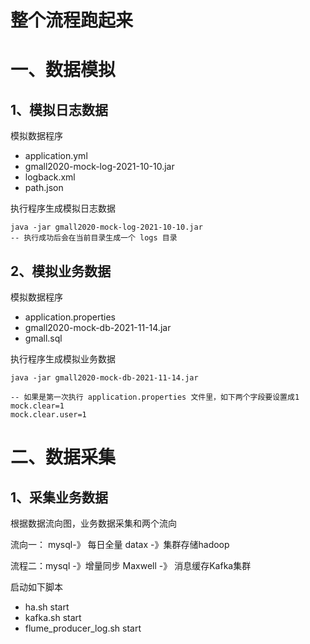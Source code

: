 # 整个流程跑起来

# 一、数据模拟

## 1、模拟日志数据

模拟数据程序

- application.yml  
- gmall2020-mock-log-2021-10-10.jar  
- logback.xml 
- path.json

执行程序生成模拟日志数据

```shell
java -jar gmall2020-mock-log-2021-10-10.jar  
-- 执行成功后会在当前目录生成一个 logs 目录
```

## 2、模拟业务数据

模拟数据程序

- application.properties
- gmall2020-mock-db-2021-11-14.jar
- gmall.sql

执行程序生成模拟业务数据

```shell
java -jar gmall2020-mock-db-2021-11-14.jar 

-- 如果是第一次执行 application.properties 文件里，如下两个字段要设置成1
mock.clear=1
mock.clear.user=1
```

# 二、数据采集

## 1、采集业务数据

根据数据流向图，业务数据采集和两个流向

流向一： mysql-》 每日全量 datax -》集群存储hadoop

流程二：mysql -》增量同步 Maxwell -》 消息缓存Kafka集群



启动如下脚本

- ha.sh start
- kafka.sh start
- flume_producer_log.sh start




